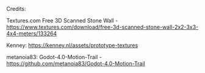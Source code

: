 Credits:

Textures.com
Free 3D Scanned Stone Wall - https://www.textures.com/download/free-3d-scanned-stone-wall-2x2-3x3-4x4-meters/133264

Kenney:
https://kenney.nl/assets/prototype-textures

metanoia83:
Godot-4.0-Motion-Trail - https://github.com/metanoia83/Godot-4.0-Motion-Trail

